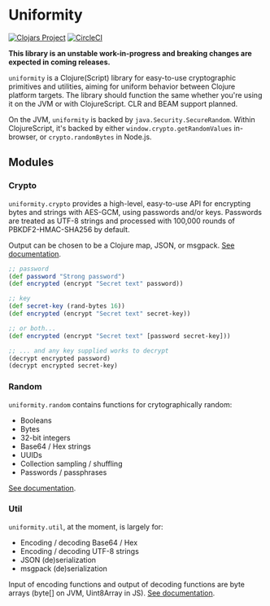 # Uniformity

[![Clojars Project](https://img.shields.io/clojars/v/io.github.skinkade/uniformity.svg)](https://clojars.org/io.github.skinkade/uniformity)
[![CircleCI](https://circleci.com/gh/skinkade/uniformity/tree/main.svg?style=svg)](https://circleci.com/gh/skinkade/uniformity/?branch=main)

**This library is an unstable work-in-progress and breaking changes are
expected in coming releases.**

`uniformity` is a Clojure(Script) library for easy-to-use cryptographic primitives
and utilities, aiming for uniform behavior between Clojure platform targets.
The library should function the same whether you're using it on the JVM
or with ClojureScript. CLR and BEAM support planned.

On the JVM, `uniformity` is backed by `java.Security.SecureRandom`.
Within ClojureScript, it's backed by either `window.crypto.getRandomValues` in-browser,
or `crypto.randomBytes` in Node.js.



## Modules

### Crypto
`uniformity.crypto` provides a high-level, easy-to-use API for encrypting bytes
and strings with AES-GCM, using passwords and/or keys.
Passwords are treated as UTF-8 strings and processed with 100,000 rounds of
PBKDF2-HMAC-SHA256 by default.

Output can be chosen to be a Clojure map, JSON, or msgpack.
[See documentation](doc/crypto.md).

```clojure
;; password
(def password "Strong password")
(def encrypted (encrypt "Secret text" password))

;; key
(def secret-key (rand-bytes 16))
(def encrypted (encrypt "Secret text" secret-key))

;; or both...
(def encrypted (encrypt "Secret text" [password secret-key]))

;; ... and any key supplied works to decrypt
(decrypt encrypted password)
(decrypt encrypted secret-key)
```

### Random
`uniformity.random` contains functions for crytographically random:
- Booleans
- Bytes
- 32-bit integers
- Base64 / Hex strings
- UUIDs
- Collection sampling / shuffling
- Passwords / passphrases

[See documentation](doc/random.md).


### Util
`uniformity.util`, at the moment, is largely for:
- Encoding / decoding Base64 / Hex
- Encoding / decoding UTF-8 strings
- JSON (de)serialization
- msgpack (de)serialization

Input of encoding functions and output of decoding functions are byte arrays
(byte[] on JVM, Uint8Array in JS).
[See documentation](doc/util.md).
